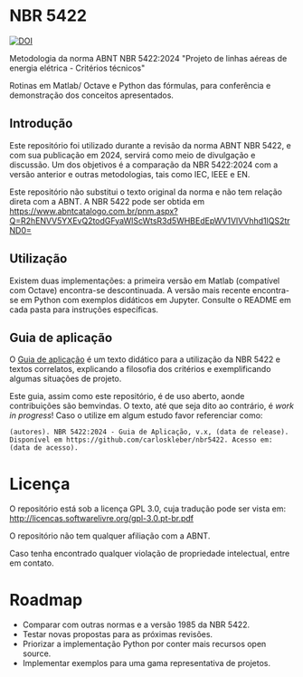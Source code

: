 # NBR 5422

[![DOI](https://zenodo.org/badge/DOI/10.5281/zenodo.10696412.svg)](https://doi.org/10.5281/zenodo.10696412)

Metodologia da norma ABNT NBR 5422:2024 "Projeto de linhas aéreas de energia elétrica - Critérios técnicos"

Rotinas em Matlab/ Octave e Python das fórmulas, para conferência e demonstração dos conceitos apresentados.

## Introdução

Este repositório foi utilizado durante a revisão da norma ABNT NBR 5422, e com sua publicação em 2024, servirá como meio de divulgação e discussão. Um dos objetivos é a comparação da NBR 5422:2024 com a versão anterior e outras metodologias, tais como IEC, IEEE e EN.

Este repositório não substitui o texto original da norma e não tem relação direta com a ABNT. A NBR 5422 pode ser obtida em https://www.abntcatalogo.com.br/pnm.aspx?Q=R2hENVV5YXEvQ2todGFyaWlScWtsR3d5WHBEdEpWV1VlVVhhd1lQS2trND0=

## Utilização

Existem duas implementações: a primeira versão em Matlab (compatível com Octave) encontra-se descontinuada. A versão mais recente encontra-se em Python com exemplos didáticos em Jupyter. Consulte o README em cada pasta para instruções específicas.

## Guia de aplicação

O [Guia de aplicação](guiaAplicacao.pdf) é um texto didático para a utilização da NBR 5422 e textos correlatos, explicando a filosofia dos critérios e exemplificando algumas situações de projeto.

Este guia, assim como este repositório, é de uso aberto, aonde contribuições são bemvindas. O texto, até que seja dito ao contrário, é _work in progress_! Caso o utilize em algum estudo favor referenciar como:

    (autores). NBR 5422:2024 - Guia de Aplicação, v.x, (data de release). Disponível em https://github.com/carloskleber/nbr5422. Acesso em: (data de acesso).

# Licença

O repositório está sob a licença GPL 3.0, cuja tradução pode ser vista em: http://licencas.softwarelivre.org/gpl-3.0.pt-br.pdf

O repositório não tem qualquer afiliação com a ABNT.

Caso tenha encontrado qualquer violação de propriedade intelectual, entre em contato.

# Roadmap

* Comparar com outras normas e a versão 1985 da NBR 5422.
* Testar novas propostas para as próximas revisões.
* Priorizar a implementação Python por conter mais recursos open source.
* Implementar exemplos para uma gama representativa de projetos.


